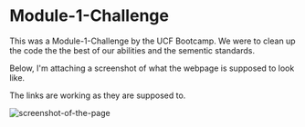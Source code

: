# Module-1-Challenge
This was a Module-1-Challenge by the UCF Bootcamp. We were to clean up the code the the best of our abilities and the sementic standards.

Below, I'm attaching a screenshot of what the webpage is supposed to look like.

The links are working as they are supposed to.

![screenshot-of-the-page](https://user-images.githubusercontent.com/124936942/223417953-557f949d-01c5-4a51-842d-0fd044b6f38e.JPG)
